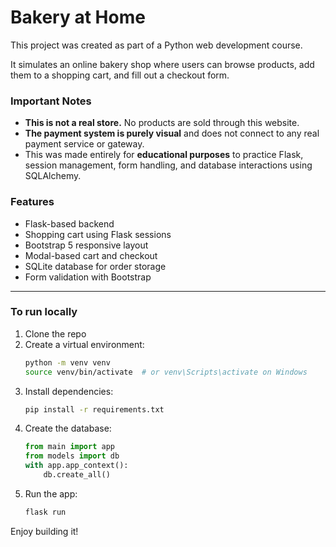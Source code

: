 # Bakery at Home

This project was created as part of a Python web development course.

It simulates an online bakery shop where users can browse products, add them to a shopping cart, and fill out a checkout form.

### Important Notes

- **This is not a real store.** No products are sold through this website.
- **The payment system is purely visual** and does not connect to any real payment service or gateway.
- This was made entirely for **educational purposes** to practice Flask, session management, form handling, and database interactions using SQLAlchemy.

### Features

- Flask-based backend
- Shopping cart using Flask sessions
- Bootstrap 5 responsive layout
- Modal-based cart and checkout
- SQLite database for order storage
- Form validation with Bootstrap

---

### To run locally

1. Clone the repo
2. Create a virtual environment:
   ```bash
   python -m venv venv
   source venv/bin/activate  # or venv\Scripts\activate on Windows
   ```
3. Install dependencies:
   ```bash
   pip install -r requirements.txt
   ```
4. Create the database:
   ```python
   from main import app
   from models import db
   with app.app_context():
       db.create_all()
   ```
5. Run the app:
   ```bash
   flask run
   ```

Enjoy building it!
